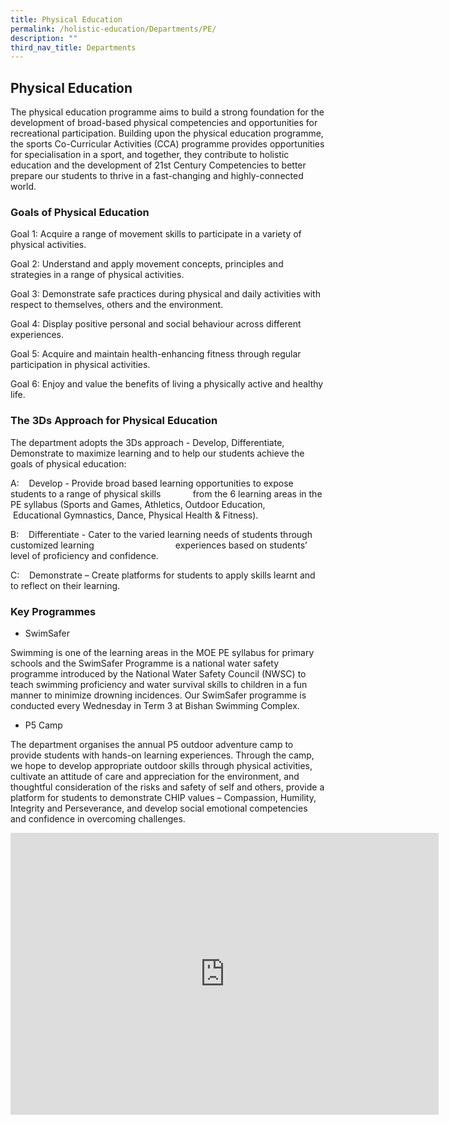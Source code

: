 ```yaml
---
title: Physical Education
permalink: /holistic-education/Departments/PE/
description: ""
third_nav_title: Departments
---
```

## Physical Education

The physical education programme aims to build a strong foundation for the development of broad-based physical competencies and opportunities for recreational participation. Building upon the physical education programme, the sports Co-Curricular Activities (CCA) programme provides opportunities for specialisation in a sport, and together, they contribute to holistic education and the development of 21st Century Competencies to better prepare our students to thrive in a fast-changing and highly-connected world.

### Goals of Physical Education

Goal 1: Acquire a range of movement skills to participate in a variety of physical activities.

Goal 2: Understand and apply movement concepts, principles and strategies in a range of physical activities.

Goal 3: Demonstrate safe practices during physical and daily activities with respect to themselves, others and the environment.

Goal 4: Display positive personal and social behaviour across different experiences.

Goal 5: Acquire and maintain health-enhancing fitness through regular participation in physical activities.

Goal 6: Enjoy and value the benefits of living a physically active and healthy life.

### The 3Ds Approach for Physical Education


The department adopts the 3Ds approach - Develop, Differentiate, Demonstrate&nbsp;to maximize learning and to help our students achieve the goals of physical education:&nbsp;  
  
A:&nbsp; &nbsp;&nbsp;Develop - Provide broad based learning opportunities to expose students to a range of physical skills&nbsp;&nbsp;&nbsp; &nbsp;&nbsp;&nbsp; &nbsp;&nbsp;&nbsp; &nbsp;from the 6 learning areas in the PE syllabus (Sports and Games, Athletics, Outdoor Education,&nbsp;&nbsp;&nbsp; &nbsp;&nbsp;&nbsp; &nbsp;&nbsp;&nbsp;&nbsp; &nbsp;&nbsp;&nbsp; &nbsp;&nbsp;&nbsp; &nbsp;&nbsp;&nbsp; &nbsp;Educational Gymnastics, Dance, Physical Health &amp; Fitness).&nbsp;  
  
B:&nbsp; &nbsp;&nbsp;Differentiate - Cater to the varied learning needs of students through customized learning&nbsp;&nbsp;&nbsp; &nbsp;&nbsp;&nbsp; &nbsp;&nbsp;&nbsp; &nbsp;&nbsp;&nbsp; &nbsp;&nbsp;&nbsp; &nbsp;&nbsp;&nbsp; &nbsp;&nbsp;&nbsp; &nbsp;&nbsp;&nbsp; &nbsp;experiences based on students’ level of proficiency and confidence.&nbsp;  
  
C:&nbsp; &nbsp;&nbsp;Demonstrate – Create platforms for students to apply skills learnt and to reflect on their learning.

### Key Programmes


*   SwimSafer

Swimming is one of the learning areas in the MOE PE syllabus for primary schools and the SwimSafer Programme is a national water safety programme introduced by the National Water Safety Council (NWSC) to teach swimming proficiency and water survival skills to children in a fun manner to minimize drowning incidences.&nbsp;Our SwimSafer programme is conducted every Wednesday in Term 3 at Bishan Swimming Complex.  

  

*   P5 Camp  
    

The department organises the annual P5 outdoor adventure camp to provide students with hands-on learning experiences. Through the camp, we hope to develop appropriate outdoor skills through physical activities, cultivate an attitude of care and appreciation for the environment, and thoughtful consideration of the risks and safety of self and others, provide a platform for students to demonstrate CHIP values – Compassion, Humility, Integrity and Perseverance, and develop social emotional competencies and confidence in overcoming challenges.

<iframe allowfullscreen="true" height="451" width="685" frameborder="0" src="https://docs.google.com/presentation/d/e/2PACX-1vSpRMUIEjPRbl1l25TDdPkJsj2I7RHhKF7MKtrbgjb990FP2KDebfPMc4f9aVShp3K84zFvBnFxT-YP/embed?start=false&amp;loop=false&amp;delayms=3000"></iframe>

